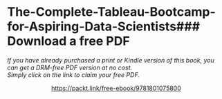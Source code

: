 # The-Complete-Tableau-Bootcamp-for-Aspiring-Data-Scientists### Download a free PDF

 <i>If you have already purchased a print or Kindle version of this book, you can get a DRM-free PDF version at no cost.<br>Simply click on the link to claim your free PDF.</i>
<p align="center"> <a href="https://packt.link/free-ebook/9781801075800">https://packt.link/free-ebook/9781801075800 </a> </p>